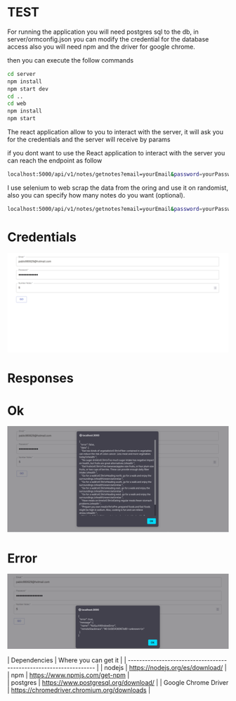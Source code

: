 # TEST

For running the application you will need postgres sql to the db, in server/ormconfig.json you can modify the credential for the database access
also you will need npm and the driver for google chrome.

then you can execute the follow commands
```bash
cd server 
npm install
npm start dev
cd ..
cd web
npm install 
npm start
```

The react application allow to you to interact with the server, it will ask you for the credentials and the server will receive by params

if you dont want to use the React application to interact with the server you can reach the endpoint as follow

```bash
localhost:5000/api/v1/notes/getnotes?email=yourEmail&password=yourPassword
```
 
 I use selenium to web scrap the data from the oring and use it on randomist, also you can specify how many notes do you want (optional).
  
```bash
localhost:5000/api/v1/notes/getnotes?email=yourEmail&password=yourPassword&numberNotes=5
```

# Credentials
![GUI application](./docs/assets/ArchLinux_2021-06-06_12-31-22.png)


# Responses
# Ok
![GUI application](./docs/assets/ArchLinux_2021-06-06_12-30-52.png)
# Error
![GUI application](./docs/assets/ArchLinux_2021-06-06_12-35-46.png)

| Dependencies         | Where you can get it                        |
| ------------------------------------------------------------------ |
| nodejs               | https://nodejs.org/es/download/             |
| npm                  | https://www.npmjs.com/get-npm               |  
| postgres             | https://www.postgresql.org/download/        |
| Google Chrome Driver | https://chromedriver.chromium.org/downloads |
  
